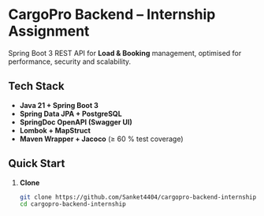 # CargoPro Backend – Internship Assignment

Spring Boot 3 REST API for **Load & Booking** management, optimised for performance, security and scalability.

## Tech Stack
- **Java 21 + Spring Boot 3**
- **Spring Data JPA + PostgreSQL**
- **SpringDoc OpenAPI (Swagger UI)**
- **Lombok + MapStruct**
- **Maven Wrapper + Jacoco** (≥ 60 % test coverage)

## Quick Start
1. **Clone**  
   ```bash
   git clone https://github.com/Sanket4404/cargopro-backend-internship.git
   cd cargopro-backend-internship
